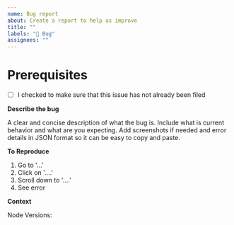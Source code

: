 ```yaml
---
name: Bug report
about: Create a report to help us improve
title: ""
labels: "🐞 Bug"
assignees: ""
---
```


# Prerequisites

- [ ] I checked to make sure that this issue has not already been filed

**Describe the bug**

A clear and concise description of what the bug is. Include what is current behavior and what are you expecting. Add screenshots if needed and error details in JSON format so it can be easy to copy and paste.

**To Reproduce**

1. Go to '...'
2. Click on '....'
3. Scroll down to '....'
4. See error

**Context**

Node Versions: